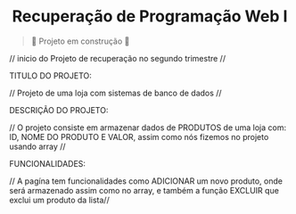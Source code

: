 # <h1 align="center"> Recuperação de Programação Web I</h1>

> :construction: Projeto em construção :construction:

// inicio do Projeto de recuperação no segundo trimestre //

TITULO DO PROJETO: 

// Projeto de uma loja com sistemas de banco de dados //

DESCRIÇÃO DO PROJETO:

// O projeto consiste em armazenar dados de PRODUTOS de uma loja com: ID, NOME DO PRODUTO E VALOR, assim como nós fizemos no projeto usando array //

FUNCIONALIDADES:

// A pagína tem funcionalidades como ADICIONAR um novo produto, onde será armazenado assim como no array, e também a função EXCLUIR que exclui um produto da lista// 